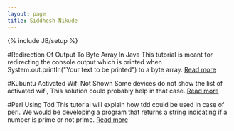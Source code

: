 ```yaml
---
layout: page
title: Siddhesh Nikude
---
```

{% include JB/setup %}

#Redirection Of Output To Byte Array In Java
This tutorial is meant for redirecting the console output which is printed when System.out.println("Your text to be printed") to a byte array.
[Read more](http://sidnik007.github.io/lessons/2015/07/29/redirection-of-output-to-byte-array-in-java/)

#Kubuntu Activated Wifi Not Shown
Some devices do not show the list of activated wifi, This solution could probably help in that case.
[Read more](http://sidnik007.github.io/lessons/2015/07/31/kubuntu-activated-wifi-not-shown/)

#Perl Using Tdd
This tutorial will explain how tdd could be used in case of perl. We would be developing a program that returns a string indicating if a number is prime or not prime.
[Read more](http://sidnik007.github.io/lessons/2015/08/06/perl-using-tdd/)
